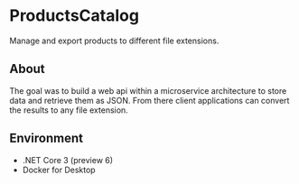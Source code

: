 # ProductsCatalog
Manage and export products to different file extensions.

## About
The goal was to build a web api within a microservice architecture to store data and retrieve them as JSON. 
From there client applications can convert the results to any file extension.

## Environment
* .NET Core 3 (preview 6)
* Docker for Desktop
